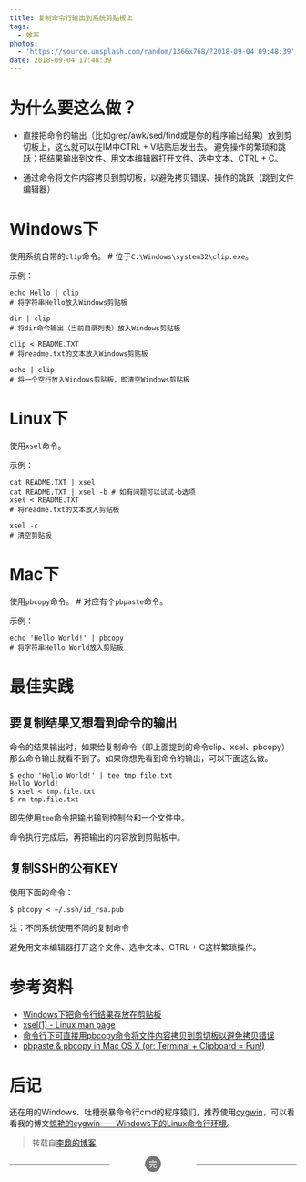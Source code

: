 ```yaml
---
title: 复制命令行输出到系统剪贴板上
tags:
  - 效率
photos:
  - 'https://source.unsplash.com/random/1366x768/?2018-09-04 09:48:39'
date: 2018-09-04 17:48:39
---
```



# 为什么要这么做？

- 直接把命令的输出（比如grep/awk/sed/find或是你的程序输出结果）放到剪切板上，这么就可以在IM中CTRL + V粘贴后发出去。
  避免操作的繁琐和跳跃：把结果输出到文件、用文本编辑器打开文件、选中文本、CTRL + C。

- 通过命令将文件内容拷贝到剪切板，以避免拷贝错误、操作的跳跃（跳到文件编辑器）
<!--more-->


  # Windows下

使用系统自带的`clip`命令。
\# 位于`C:\Windows\system32\clip.exe`。

示例：

```
echo Hello | clip
# 将字符串Hello放入Windows剪贴板

dir | clip
# 将dir命令输出（当前目录列表）放入Windows剪贴板

clip < README.TXT
# 将readme.txt的文本放入Windows剪贴板

echo | clip
# 将一个空行放入Windows剪贴板，即清空Windows剪贴板
```

# Linux下

使用`xsel`命令。

示例：

```
cat README.TXT | xsel
cat README.TXT | xsel -b # 如有问题可以试试-b选项
xsel < README.TXT
# 将readme.txt的文本放入剪贴板

xsel -c
# 清空剪贴板
```

# Mac下

使用`pbcopy`命令。 # 对应有个`pbpaste`命令。

示例：

```
echo 'Hello World!' | pbcopy
# 将字符串Hello World放入剪贴板
```

# 最佳实践

## 要复制结果又想看到命令的输出

命令的结果输出时，如果给复制命令（即上面提到的命令clip、xsel、pbcopy）那么命令输出就看不到了。如果你想先看到命令的输出，可以下面这么做。

```
$ echo 'Hello World!' | tee tmp.file.txt
Hello World!
$ xsel < tmp.file.txt
$ rm tmp.file.txt
```

即先使用`tee`命令把输出输到控制台和一个文件中。

命令执行完成后，再把输出的内容放到剪贴板中。

## 复制SSH的公有KEY

使用下面的命令：

```
$ pbcopy < ~/.ssh/id_rsa.pub
```

注：不同系统使用不同的复制命令

避免用文本编辑器打开这个文件、选中文本、CTRL + C这样繁琐操作。

# 参考资料

- [Windows下把命令行结果存放在剪贴板](http://www.cnblogs.com/mattmonkey/archive/2011/08/20/2301554.html)
- [xsel(1) - Linux man page](http://linux.die.net/man/1/xsel)
- [命令行下可直接用pbcopy命令将文件内容拷贝到剪切板以避免拷贝错误](http://www.worldhello.net/gotgithub/02-join-github/010-account-setup.html#id4)
- [pbpaste & pbcopy in Mac OS X (or: Terminal + Clipboard = Fun!)](http://langui.sh/2010/11/14/pbpaste-pbcopy-in-mac-os-x-or-terminal-clipboard-fun/)

# 后记

还在用的Windows、吐槽弱暴命令行cmd的程序猿们，推荐使用[cygwin](http://www.cygwin.com/)，可以看看我的博文[惊艳的cygwin——Windows下的Linux命令行环境](http://oldratlee.com/post/2012-12-22/stunning-cygwin)。

> 转载自[李鼎的博客](http://oldratlee.com/)














<p><section style="text-align: center; font-size: 1em; font-weight: inherit; text-decoration: inherit; color: rgb(255, 255, 255); border-color: rgb(117, 117, 118); box-sizing: border-box;"><section data-width="2em" style="width: 2em; height: 2em; margin-right: auto; margin-left: auto; border-radius: 100%; box-sizing: border-box; background-color: rgb(117, 117, 118);"><section style="display: inline-block; padding-right: 0.5em; padding-left: 0.5em; font-size: 1em; line-height: 2; box-sizing: border-box; color: inherit;"><section class="135brush" data-brushtype="text" style="box-sizing: border-box; color: inherit;">完</section></section></section><section style="margin-top: -1em; margin-bottom: 1em; box-sizing: border-box; color: inherit;"><section data-width="35%" style="border-top-width: 1px; border-top-style: solid; width: 35%; float: left; border-color: rgb(117, 117, 118); box-sizing: border-box; color: inherit;"></section><section data-width="35%" style="border-top-width: 1px; border-top-style: solid; width: 35%; float: right; border-color: rgb(117, 117, 118); box-sizing: border-box; color: inherit;"></section></section></section><br><br></p>